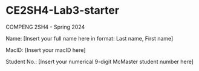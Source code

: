 # CE2SH4-Lab3-starter
COMPENG 2SH4 - Spring 2024

Name: [Insert your full name here in format: Last name, First name]

MacID: [Insert your macID here]

Student No.: [Insert your numerical 9-digit McMaster student number here]
